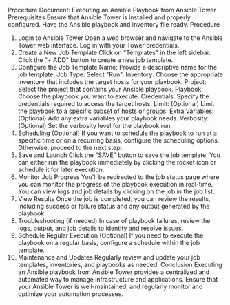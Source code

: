 Procedure Document: Executing an Ansible Playbook from Ansible Tower
Prerequisites
Ensure that Ansible Tower is installed and properly configured.
Have the Ansible playbook and inventory file ready.
Procedure
1. Login to Ansible Tower
Open a web browser and navigate to the Ansible Tower web interface.
Log in with your Tower credentials.
2. Create a New Job Template
Click on "Templates" in the left sidebar.
Click the "+ ADD" button to create a new job template.
3. Configure the Job Template
Name: Provide a descriptive name for the job template.
Job Type: Select "Run".
Inventory: Choose the appropriate inventory that includes the target hosts for your playbook.
Project: Select the project that contains your Ansible playbook.
Playbook: Choose the playbook you want to execute.
Credentials: Specify the credentials required to access the target hosts.
Limit: (Optional) Limit the playbook to a specific subset of hosts or groups.
Extra Variables: (Optional) Add any extra variables your playbook needs.
Verbosity: (Optional) Set the verbosity level for the playbook run.
4. Scheduling (Optional)
If you want to schedule the playbook to run at a specific time or on a recurring basis, configure the scheduling options. Otherwise, proceed to the next step.
5. Save and Launch
Click the "SAVE" button to save the job template.
You can either run the playbook immediately by clicking the rocket icon or schedule it for later execution.
6. Monitor Job Progress
You'll be redirected to the job status page where you can monitor the progress of the playbook execution in real-time.
You can view logs and job details by clicking on the job in the job list.
7. View Results
Once the job is completed, you can review the results, including success or failure status and any output generated by the playbook.
8. Troubleshooting (if needed)
In case of playbook failures, review the logs, output, and job details to identify and resolve issues.
9. Schedule Regular Execution (Optional)
If you need to execute the playbook on a regular basis, configure a schedule within the job template.
10. Maintenance and Updates
Regularly review and update your job templates, inventories, and playbooks as needed.
Conclusion
Executing an Ansible playbook from Ansible Tower provides a centralized and automated way to manage infrastructure and applications. Ensure that your Ansible Tower is well-maintained, and regularly monitor and optimize your automation processes.




